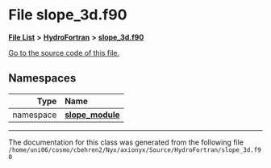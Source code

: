 
# File slope\_3d.f90


[**File List**](files.md) **>** [**HydroFortran**](dir_1fab266cd447ad3f3624320661f845f1.md) **>** [**slope\_3d.f90**](slope__3d_8f90.md)

[Go to the source code of this file.](slope__3d_8f90_source.md)












## Namespaces

| Type | Name |
| ---: | :--- |
| namespace | [**slope\_module**](namespaceslope__module.md) <br> |















------------------------------
The documentation for this class was generated from the following file `/home/uni06/cosmo/cbehren2/Nyx/axionyx/Source/HydroFortran/slope_3d.f90`